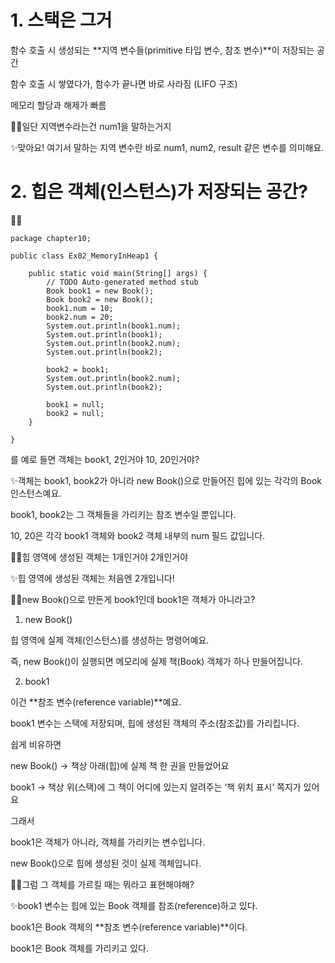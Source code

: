 # 1. 스택은 그거

함수 호출 시 생성되는 **지역 변수들(primitive 타입 변수, 참조 변수)**이 저장되는 공간

함수 호출 시 쌓였다가, 함수가 끝나면 바로 사라짐 (LIFO 구조)

메모리 할당과 해제가 빠름

🤷‍♀️일단 지역변수라는건 num1을 말하는거지

✨맞아요! 여기서 말하는 지역 변수란 바로 num1, num2, result 같은 변수를 의미해요.

# 2. 힙은 객체(인스턴스)가 저장되는 공간?

🤷‍♀️
```
package chapter10;

public class Ex02_MemoryInHeap1 {

	public static void main(String[] args) {
		// TODO Auto-generated method stub
		Book book1 = new Book();
		Book book2 = new Book();
		book1.num = 10;
		book2.num = 20;
		System.out.println(book1.num);
		System.out.println(book1);
		System.out.println(book2.num);
		System.out.println(book2);
		
		book2 = book1;
		System.out.println(book2.num);
		System.out.println(book2);
		
		book1 = null;
		book2 = null;
	}

}
```
를 예로 들면 객체는 book1, 2인거야 10, 20인거야?

✨객체는 book1, book2가 아니라 new Book()으로 만들어진 힙에 있는 각각의 Book 인스턴스예요.

book1, book2는 그 객체들을 가리키는 참조 변수일 뿐입니다.

10, 20은 각각 book1 객체와 book2 객체 내부의 num 필드 값입니다.

🤷‍♀️힙 영역에 생성된 객체는 1개인거야 2개인거야

✨힙 영역에 생성된 객체는 처음엔 2개입니다!

🤷‍♀️new Book()으로 만든게 book1인데 book1은 객체가 아니라고?

1. new Book()

힙 영역에 실제 객체(인스턴스)를 생성하는 명령어예요.

즉, new Book()이 실행되면 메모리에 실제 책(Book) 객체가 하나 만들어집니다.

2. book1

이건 **참조 변수(reference variable)**예요.

book1 변수는 스택에 저장되며, 힙에 생성된 객체의 주소(참조값)를 가리킵니다.

쉽게 비유하면

new Book() → 책상 아래(힙)에 실제 책 한 권을 만들었어요

book1 → 책상 위(스택)에 그 책이 어디에 있는지 알려주는 ‘책 위치 표시’ 쪽지가 있어요

그래서

book1은 객체가 아니라, 객체를 가리키는 변수입니다.

new Book()으로 힙에 생성된 것이 실제 객체입니다.

🤷‍♀️그럼 그 객체를 가르킬 때는 뭐라고 표현해야해?

✨book1 변수는 힙에 있는 Book 객체를 참조(reference)하고 있다.

book1은 Book 객체의 **참조 변수(reference variable)**이다.

book1은 Book 객체를 가리키고 있다.
